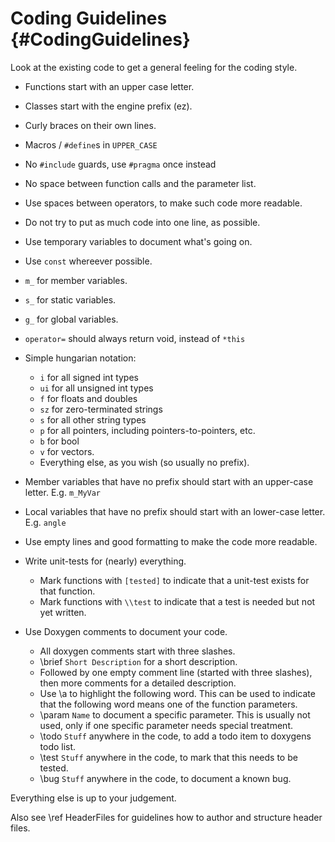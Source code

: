 Coding Guidelines {#CodingGuidelines}
=================

Look at the existing code to get a general feeling for the coding style.

  * Functions start with an upper case letter.
  * Classes start with the engine prefix (ez).
  * Curly braces on their own lines.
  * Macros / `#define`s in `UPPER_CASE`
  * No `#include` guards, use `#pragma` once instead
  * No space between function calls and the parameter list.
  * Use spaces between operators, to make such code more readable.
  * Do not try to put as much code into one line, as possible.
  * Use temporary variables to document what's going on.
  * Use `const` whereever possible.
  * `m_` for member variables.
  * `s_` for static variables.
  * `g_` for global variables.
  * `operator=` should always return void, instead of `*this`
 
  * Simple hungarian notation:
    * `i` for all signed int types
    * `ui` for all unsigned int types
    * `f` for floats and doubles
    * `sz` for zero-terminated strings
    * `s` for all other string types
    * `p` for all pointers, including pointers-to-pointers, etc.
    * `b` for bool
    * `v` for vectors.
    * Everything else, as you wish (so usually no prefix).
  * Member variables that have no prefix should start with an upper-case letter. E.g. `m_MyVar`
  * Local variables that have no prefix should start with an lower-case letter. E.g. `angle`
    
  * Use empty lines and good formatting to make the code more readable.
  * Write unit-tests for (nearly) everything.
    * Mark functions with `[tested]` to indicate that a unit-test exists for that function.
    * Mark functions with `\\test` to indicate that a test is needed but not yet written.
  * Use Doxygen comments to document your code.
    * All doxygen comments start with three slashes.
    * \\brief `Short Description` for a short description.
    * Followed by one empty comment line (started with three slashes), then more comments for a detailed description.
    * Use \\a to highlight the following word. This can be used to indicate that the following word means one of the function parameters.
    * \\param `Name` to document a specific parameter. This is usually not used, only if one specific parameter needs special treatment.
    * \\todo `Stuff` anywhere in the code, to add a todo item to doxygens todo list.
    * \\test `Stuff` anywhere in the code, to mark that this needs to be tested.
    * \\bug `Stuff` anywhere in the code, to document a known bug.
  
Everything else is up to your judgement.

Also see \ref HeaderFiles for guidelines how to author and structure header files.